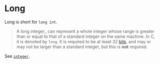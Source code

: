 # Long

Long is short for `long int`.

> A long integer\_ can represent a whole integer whose range is greater than or equal to that of a standard integer on the same machine. In C, it is denoted by `long`. It is required to be at least 32 [bits][type-bit], and may or may not be larger than a standard integer, but this is **not** required.

See [`integer`][type-integer].

[type-bit]: ./bit.md
[type-integer]: ./integer.md

